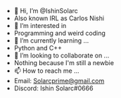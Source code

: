 - 👋 Hi, I’m @IshinSolarc
- Also known IRL as Carlos Nishi
- 👀 I’m interested in
- Programming and weird coding
- 🌱 I’m currently learning ...
- Python and C++
- 💞️ I’m looking to collaborate on ...
- Nothing because I'm still a newbie
- 📫 How to reach me ...
- Email: Solarcprime@gmail.com
- Discord: Ishin Solarc#0666
